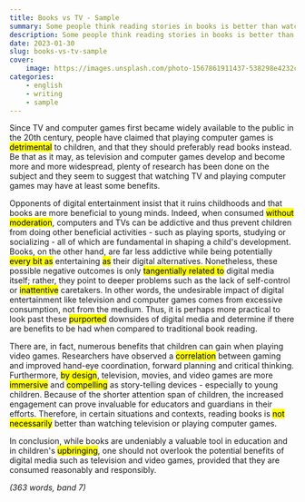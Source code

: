 ```yaml
---
title: Books vs TV - Sample
summary: Some people think reading stories in books is better than watching TV or playing computer games for children. To what extent do you agree or disagree? (Education)
description: Some people think reading stories in books is better than watching TV or playing computer games for children. To what extent do you agree or disagree? (Education)
date: 2023-01-30
slug: books-vs-tv-sample
cover:
    image: https://images.unsplash.com/photo-1567861911437-538298e4232c?crop=entropy&cs=tinysrgb&fit=max&fm=jpg&ixid=MnwxMTc3M3wwfDF8c2VhcmNofDIyfHx0ZWxldmlzaW9ufGVufDB8fHx8MTY3NTA1NzM0Ng&ixlib=rb-4.0.3&q=80&w=2000
categories:
    - english
    - writing
    - sample
---
```


Since TV and computer games first became widely available to the public in the 20th century, people have claimed that playing computer games is <mark>detrimental</mark> to children, and that they should preferably read books instead. Be that as it may, as television and computer games develop and become more and more widespread, plenty of research has been done on the subject and they seem to suggest that watching TV and playing computer games may have at least some benefits.

Opponents of digital entertainment insist that it ruins childhoods and that books are more beneficial to young minds. Indeed, when consumed <mark>without moderation</mark>, computers and TVs can be addictive and thus prevent children from doing other beneficial activities - such as playing sports, studying or socializing - all of which are fundamental in shaping a child's development. Books, on the other hand, are far less addictive while being potentially <mark>every bit as</mark> entertaining <mark>as</mark> their digital alternatives. Nonetheless, these possible negative outcomes is only <mark>tangentially related to</mark> digital media itself; rather, they point to deeper problems such as the lack of self-control or <mark>inattentive</mark> caretakers. In other words, the undesirable impact of digital entertainment like television and computer games comes from excessive consumption, not from the medium. Thus, it is perhaps more practical to look past these <mark>purported</mark> downsides of digital media and determine if there are benefits to be had when compared to traditional book reading.

There are, in fact, numerous benefits that children can gain when playing video games. Researchers have observed a <mark>correlation</mark> between gaming and improved hand-eye coordination, forward planning and critical thinking. Furthermore, <mark>by design</mark>, television, movies, and video games are more <mark>immersive</mark> and <mark>compelling</mark> as story-telling devices - especially to young children. Because of the shorter attention span of children, the increased engagement can prove invaluable for educators and guardians in their efforts. Therefore, in certain situations and contexts, reading books is <mark>not necessarily</mark> better than watching television or playing computer games.

In conclusion, while books are undeniably a valuable tool in education and in children's <mark>upbringing</mark>, one should not overlook the potential benefits of digital media such as television and video games, provided that they are consumed reasonably and responsibly.

*(363 words, band 7)*
